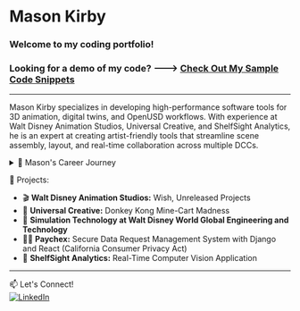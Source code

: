 # Mason Kirby 


### Welcome to my coding portfolio!

### Looking for a demo of my code? ---> [Check Out My Sample Code Snippets](https://github.com/Mason-programming/resume_code_examples/blob/main/code_python/demo.py)
---

Mason Kirby specializes in developing high-performance software tools for 3D animation, digital twins, and OpenUSD workflows. With experience at Walt Disney Animation Studios, Universal Creative, and ShelfSight Analytics, he is an expert at creating artist-friendly tools that streamline scene assembly, layout, and real-time collaboration across multiple DCCs.

<details>
  <summary>📌 Mason's Career Journey </summary>
Ever since I was a kid, I’ve been fascinated by theme parks and roller coasters—the perfect blend of creativity and engineering. I always dreamed of working on one, and I got my chance at Universal Creative, where I developed a controls emulation application for Donkey Kong Mine Cart Madness. Seeing my software contribute to an attraction that brings joy to so many people was an unforgettable experience.



I’ve also always been passionate about movies, especially animation. The idea of building tools that help artists bring stories to life led me to Walt Disney Animation Studios, where I worked as a Technical Director. There, I created pipeline tools for scene assembly, layout, and animation workflows, working closely with artists to make the creative process more seamless and efficient. Being part of Disney’s filmmaking magic was a dream come true.

Now, I’m focused on machine vision and AI-driven automation at ShelfSight Analytics, developing real-time object recognition systems that push the boundaries of how technology interacts with the physical world. My passion for combining creativity and engineering continues through my work and my contributions as a volunteer at SIGGRAPH, where I help review the best way to make a efficient vfx and digital twin pipelines. 

Whether it’s theme parks, animation, or cutting-edge technology, I thrive at the intersection of storytelling and engineering—building tools that enhance creative expression and bring ideas to life.  
</details>

📂 Projects:
- 🎬 **Walt Disney Animation Studios:** Wish, Unreleased Projects  
- 🎢 **Universal Creative:** Donkey Kong Mine-Cart Madness 
- 🏰 **Simulation Technology at Walt Disney World Global Engineering and Technology**
- 👨‍💻 **Paychex:** Secure Data Request Management System with Django and React (California Consumer Privacy Act)
- 📸 **ShelfSight Analytics:** Real-Time Computer Vision Application
---

📫 Let's Connect!  
[![LinkedIn](https://img.shields.io/badge/LinkedIn-Profile-blue)](https://www.linkedin.com/in/mason-kirby-/)  
